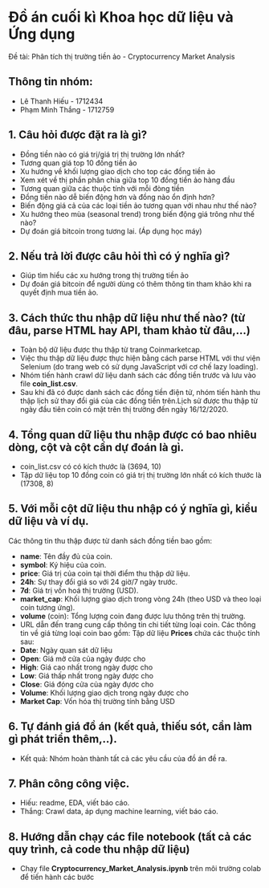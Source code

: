 # Đồ án cuối kì Khoa học dữ liệu và Ứng dụng
Đề tài: Phân tích thị trường tiền ảo - Cryptocurrency Market Analysis

## Thông tin nhóm:
- Lê Thanh Hiếu - 1712434
- Phạm Minh Thắng - 1712759 

## 1. Câu hỏi được đặt ra là gì?
- Đồng tiền nào có giá trị/giá trị thị trường lớn nhất?
- Tương quan giá top 10 đồng tiền ảo
- Xu hướng về khối lượng giao dịch cho top các đồng tiền ảo
- Xem xét về thị phần phân chia giữa top 10 đồng tiền ảo hàng đầu
- Tương quan giữa các thuộc tính với mỗi đòng tiền
- Đồng tiền nào dễ biến động hơn và đồng nào ổn định hơn?
- Biến động giá cả của các loại tiền ảo tương quan với nhau như thế nào?
- Xu hướng theo mùa (seasonal trend) trong biến động giá trông như thế nào?
- Dự đoán giá bitcoin trong tương lai. (Áp dụng học máy)

## 2. Nếu trả lời được câu hỏi thì có ý nghĩa gì?
- Giúp tìm hiểu các xu hướng trong thị trường tiền ảo
- Dự đoán giá bitcoin để người dùng có thêm thông tin tham khảo khi ra quyết định mua tiền ảo.

## 3. Cách thức thu nhập dữ liệu như thế nào? (từ đâu, parse HTML hay API, tham khảo từ đâu,...)
- Toàn bộ dữ liệu được thu thập từ trang Coinmarketcap.
- Việc thu thập dữ liệu được thực hiện bằng cách parse HTML với thư viện Selenium (do trang web có sử dụng JavaScript với cơ chế lazy loading).
- Nhóm tiến hành crawl dữ liệu danh sách các đồng tiền trước và lưu vào file **coin_list.csv**.
- Sau khi đã có được danh sách các đồng tiền điện tử, nhóm tiến hành thu thập lịch sử thay đổi giá của các đồng tiền trên.Lịch sử được thu thập từ ngày đầu tiên coin có mặt trên thị trường đến ngày 16/12/2020.

## 4. Tổng quan dữ liệu thu nhập được có bao nhiêu dòng, cột và cột cần dự đoán là gì.
- coin_list.csv có có kích thước là (3694, 10)
- Tập dữ liệu top 10 đồng coin có giá trị thị trường lớn nhất có kích thước là (17308, 8)

## 5. Với mỗi cột dữ liệu thu nhập có ý nghĩa gì, kiểu dữ liệu và ví dụ.
Các thông tin thu thập được từ danh sách đồng tiền bao gồm:
- **name**: Tên đầy đủ của coin.
- **symbol**: Ký hiệu của coin.
- **price**: Giá trị của coin tại thời điểm thu thập dữ liệu.
- **24h**: Sự thay đổi giá so với 24 giờ/7 ngày trước.
- **7d**: Giá trị vốn hoá thị trường (USD).
- **market_cap**: Khối lượng giao dịch trong vòng 24h (theo USD và theo loại coin tương ứng).
- **volume** (coin): Tổng lượng coin đang được lưu thông trên thị trường.
- URL dẫn đến trang cung cấp thông tin chi tiết từng loại coin.
Các thông tin về giá từng loại coin bao gồm:
Tập dữ liệu **Prices** chứa các thuộc tính sau:
- **Date**: Ngày quan sát dữ liệu
- **Open**: Giá mở cửa của ngày được cho
- **High**: Giá cao nhất trong ngày được cho
- **Low**: Giá thấp nhất trong ngày được cho
- **Close**: Giá đóng cửa của ngày đựơc cho
- **Volume**: Khối lượng giao dịch trong ngày được cho
- **Market Cap**: Vốn hóa thị trường tính bằng USD

## 6. Tự đánh giá đồ án (kết quả, thiếu sót, cần làm gì phát triển thêm,..).
- Kết quả: Nhóm hoàn thành tất cả các yêu cầu của đồ án đề ra.

## 7. Phân công công việc.
- Hiếu: readme, EDA, viết báo cáo.
- Thắng: Crawl data, áp dụng machine learning, viết báo cáo.

## 8. Hướng dẫn chạy các file notebook (tất cả các quy trình, cả code thu nhập dữ liệu)
- Chạy file **Cryptocurrency_Market_Analysis.ipynb** trên môi trường colab để tiến hành các bước